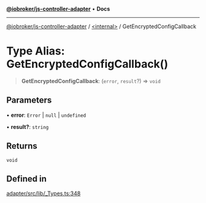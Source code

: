 [**@iobroker/js-controller-adapter**](../../README.md) • **Docs**

***

[@iobroker/js-controller-adapter](../../globals.md) / [\<internal\>](../README.md) / GetEncryptedConfigCallback

# Type Alias: GetEncryptedConfigCallback()

> **GetEncryptedConfigCallback**: (`error`, `result`?) => `void`

## Parameters

• **error**: `Error` \| `null` \| `undefined`

• **result?**: `string`

## Returns

`void`

## Defined in

[adapter/src/lib/\_Types.ts:348](https://github.com/ioBroker/ioBroker.js-controller/blob/98c8e13a2785a2eeac3b3ee2a60dcd41754c14ad/packages/adapter/src/lib/_Types.ts#L348)
